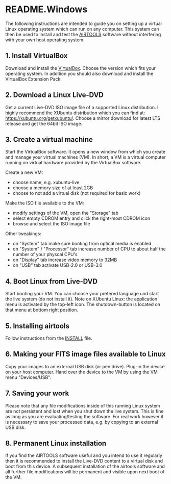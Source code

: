 
# README.Windows

The following instructions are intended to guide you on setting up
a virtual Linux operating system which can run on any computer.
This system can then be used to install and test the
[AIRTOOLS](https://github.com/ewelot/airtools) software
without interfering with your own host operating system.


## 1. Install VirtualBox
Download and install the [VirtualBox](http://www.virtualbox.org).
Choose the version which fits your operating system.
In addition you should also download and install the VirtualBox
Extension Pack.


## 2. Download a Linux Live-DVD
Get a current Live-DVD ISO image file of a supported Linux distribution.
I highly recommend the XUbuntu distribution which you can find at:
    https://xubuntu.org/getxubuntu/.
Choose a mirror download for latest LTS release and get the 64bit ISO image.


## 3. Create a virtual machine
Start the VirtualBox software. It opens a new window from which you create
and manage your virtual machines (VM). In short, a VM is a virtual computer
running on virtual hardware provided by the VirtualBox software.

Create a new VM:
  - choose name, e.g. xubuntu-live
  - choose a memory size of at least 2GB
  - choose to not add a virtual disk (not required for basic work)

Make the ISO file available to the VM:
  - modify settings of the VM, open the "Storage" tab
  - select empty CDROM entry and click the right-most CDROM icon
  - browse and select the ISO image file

Other tweakings:
  - on "System" tab make sure booting from optical media is enabled
  - on "System" / "Processor" tab increase number of CPU to about half the
    number of your physcal CPU's
  - on "Display" tab increase video memory to 32MB
  - on "USB" tab activate USB-2.0 or USB-3.0


## 4. Boot Linux from Live-DVD
Start booting your VM. You can choose your prefered language und start the
live system (do not install it).
Note on XUbuntu Linux: the application menu is activated by the top-left
icon. The shutdown-button is located on that menu at bottom right position.


## 5. Installing airtools
Follow instructions from the [INSTALL](../INSTALL.md) file.


## 6. Making your FITS image files available to Linux
Copy your images to an external USB disk (or pen drive). Plug-in the device
on your host computer. Hand over the device to the VM by using the VM menu
"Devices/USB".


## 7. Saving your work
Please note that any file modifications inside of this running Linux
system are not persistent and lost when you shut down the live system.
This is fine as long as you are evaluating/testing the software. For real
work however it is necessary to save your processed data, e.g. by copying
to an external USB disk.


## 8. Permanent Linux installation
If you find the AIRTOOLS software useful and you intend to use it regularly
then it is recommended to install the Live-DVD content to a virtual disk
and boot from this device. A subsequent installation of the airtools software
and all further file modifications will be permanent and visible upon next
boot of the VM.

